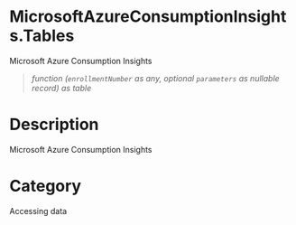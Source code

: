 ﻿# MicrosoftAzureConsumptionInsights.Tables
Microsoft Azure Consumption Insights
> _function (<code>enrollmentNumber</code> as any, optional <code>parameters</code> as nullable record) as table_
# Description 
Microsoft Azure Consumption Insights

# Category 
Accessing data
